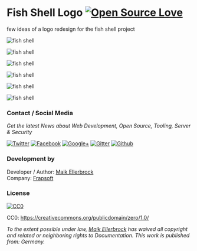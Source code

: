 # Fish Shell Logo [![Open Source Love](https://badges.frapsoft.com/os/v1/open-source.svg?v=102)](https://github.com/ellerbrock/open-source-badge/)

few ideas of a logo redesign for the fish shell project  

![fish shell](https://github.frapsoft.com/fish/v1/fish.png)  

![fish shell](https://github.frapsoft.com/fish/v2/fish.png)  

![fish shell](https://github.frapsoft.com/fish/v3/fish.png)  

![fish shell](https://github.frapsoft.com/fish/v4/fish.png)  

![fish shell](https://github.frapsoft.com/fish/v5/fish.png)  

![fish shell](https://github.frapsoft.com/fish/v6/fish.png)  



### Contact / Social Media

*Get the latest News about Web Development, Open Source, Tooling, Server & Security*

[![Twitter](https://github.frapsoft.com/social/twitter.png)](https://twitter.com/frapsoft/)
[![Facebook](https://github.frapsoft.com/social/facebook.png)](https://www.facebook.com/frapsoft/)
[![Google+](https://github.frapsoft.com/social/google-plus.png)](https://plus.google.com/116540931335841862774)
[![Gitter](https://github.frapsoft.com/social/gitter.png)](https://gitter.im/frapsoft/frapsoft/)
[![Github](https://github.frapsoft.com/social/github.png)](https://github.com/ellerbrock/)

### Development by 

Developer / Author: [Maik Ellerbrock](https://github.com/ellerbrock/)  
Company: [Frapsoft](https://github.com/frapsoft/)


### License 


[![CC0](https://github.frapsoft.com/licence/cc0.png)](https://creativecommons.org/publicdomain/zero/1.0/)

CC0: <https://creativecommons.org/publicdomain/zero/1.0/>  

*To the extent possible under law, [Maik Ellerbrock](https://github.com/ellerbrock/) has waived all copyright and related or neighboring rights to Documentation. This work is published from: Germany.*

